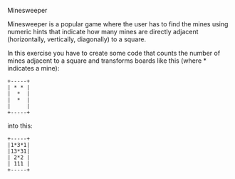 Minesweeper

Minesweeper is a popular game where the user has to find the mines using numeric hints that indicate how many mines are directly adjacent (horizontally, vertically, diagonally) to a square.

In this exercise you have to create some code that counts the number of mines adjacent to a square and transforms boards like this (where * indicates a mine):

```
+-----+
| * * |
|  *  |
|  *  |
|     |
+-----+
```

into this:

```
+-----+
|1*3*1|
|13*31|
| 2*2 |
| 111 |
+-----+
```
